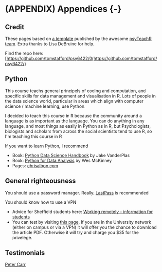 
# (APPENDIX) Appendices {-} 


## Credit

These pages based on [a template](https://psyteachr.github.io/book-template/) published by the awesome [psyTeachR team](https://psyteachr.github.io/about/). Extra thanks to Lisa DeBruine for help.

Find the repo here: [https://github.com/tomstafford/psy6422/0(https://github.com/tomstafford/psy6422/)


## Python

This course teachs general principels of coding and computation, and specific skills for data management and visualisation in R. Lots of people in the data science world, particular in areas which align with computer science / machine learning, use Python.

I decided to teach this course in R because the community around a language is as important as the language. You can do anything in any language, and most things as easily in Python as in R, but Psychologists, biologists and scholars from across the social scientists tend to use R, so I'm teaching this course in R

If you want to learn Python, I recommend

* Book: [Python Data Science Handbook](https://jakevdp.github.io/PythonDataScienceHandbook/) by Jake VanderPlas
* Book: [Python for Data Analysis](https://wesmckinney.com/pages/book.html) by Wes McKinney
* Pages: [chrisalbon.com](https://chrisalbon.com/)


## General righteousness

You should use a password manager. Really. [LastPass](https://www.lastpass.com) is recommended

You should know how to use a VPN

* Advice for Sheffield students here: [Working remotely - information for students](https://www.sheffield.ac.uk/it-services/remote/students)
* You can test by visiting [this page](https://journals.sagepub.com/doi/full/10.1177/0956797613511466). If you are in the University network (either on campus or via a VPN) it will offer you the chance to download the article PDF. Otherwise it will try and charge you $35 for the privelege.


## Testimonials

[Peter Carr](https://www.sheffield.ac.uk/psychology/prospectivepg/masters/stories/peter-carr-1.817457)
